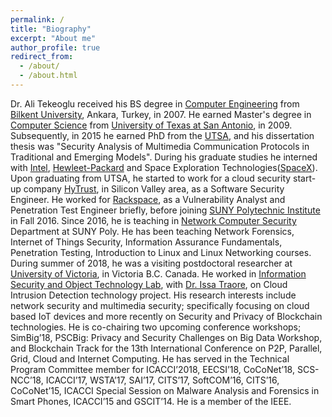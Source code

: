 ```yaml
---
permalink: /
title: "Biography"
excerpt: "About me"
author_profile: true
redirect_from: 
  - /about/
  - /about.html
---
```

Dr. Ali Tekeoglu received his BS degree in [Computer Engineering](http://w3.cs.bilkent.edu.tr/en/) from [Bilkent University](http://w3.bilkent.edu.tr/bilkent/), Ankara, Turkey, in 2007. 
He earned Master's degree in [Computer Science](https://cs.utsa.edu/) from [University of Texas at San Antonio](http://www.utsa.edu/), in 2009. 
Subsequently, in 2015 he earned PhD from the [UTSA](https://cs.utsa.edu/), and his dissertation thesis was "Security Analysis of Multimedia Communication Protocols in Traditional and Emerging Models".
During his graduate studies he interned with [Intel](http://www.intel.com), [Hewleet-Packard](http://www.hp.com) and Space Exploration Technologies([SpaceX](http://www.spacex.com)). 
Upon graduating from UTSA, he started to work for a cloud security start-up company [HyTrust](http://www.hytrust.com), in Silicon Valley area, as a Software Security Engineer.
He worked for [Rackspace](http://www.rackspace.com), as a Vulnerability Analyst and Penetration Test Engineer briefly, before joining [SUNY Polytechnic Institute](http://www.sunypoly.edu) in Fall 2016.
Since 2016, he is teaching in [Network Computer Security](http://www.cs.sunyit.edu) Department at SUNY Poly. 
He has been teaching Network Forensics, Internet of Things Security, Information Assurance Fundamentals, Penetration Testing, Introduction to Linux and Linux Networking courses.
During summer of 2018, he was a visiting postdoctoral researcher at [University of Victoria](http://www.uvic.ca), in Victoria B.C. Canada.
He worked in [Information Security and Object Technology Lab](https://www.uvic.ca/engineering/ece/isot/), with [Dr. Issa Traore](http://www.ece.uvic.ca/~itraore/), on Cloud Intrusion Detection technology project.
His research interests include network security and multimedia security; specifically focusing on cloud based IoT devices and more recently on Security and Privacy of Blockchain technologies.
He is co-chairing two upcoming conference workshops; 
SimBig’18, PSCBig: Privacy and Security Challenges on Big Data Workshop, and 
Blockchain Track for the 13th International Conference on P2P, Parallel, Grid, Cloud and Internet Computing. 
He has served in the Technical Program Committee member for 
ICACCI’2018, EECSI’18, CoCoNet’18, SCS-NCC’18, ICACCI’17, WSTA’17, SAI’17, CITS’17, SoftCOM’16, CITS’16, CoCoNet’15, ICACCI Special Session on Malware Analysis and Forensics in Smart Phones, ICACCI’15 and GSCIT’14. 
He is a member of the IEEE.

